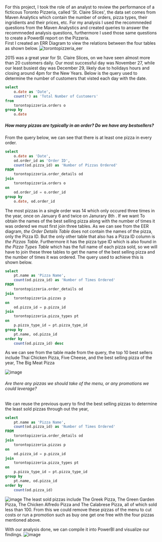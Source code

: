 For this project, I took the role of an analyst to review the performance of a ficticous Toronto Pizzeria, called 'St. Claire Slices', the data set comes from Maven Analytics which contain the number of orders, pizza types, their ingridients and their prices, etc.
For my analysis I used the recommneded questions from the Maven Analystics and created queries to answer the recommneded analysis questions, furthermore I used those same questions to create a PowerBI report on the Pizzeria.
<br>
First I created an ERR Diagram to view the relations between the four tables as shown below.
![torontopizzeria_eer](https://github.com/davidsamuelargueta/SQLProjects/assets/119771151/da4f832a-0d34-491b-8c8b-bd2a4638411d)

2015 was a great year for St. Claire Slices, on we have seen almost more than 20 customers daily. Our most successful day was November 27, while our least busiest day was December 29, likely due to holidays hours and closing around 4pm for the New Years. Below is the query used to determine the number of customers that visted each day with the date.
```` sql
select 
	o.date as 'Date',
	count(*) as 'Total Number of Customers'
from 
	torontopizzeria.orders o
group by
	o.date
````

##### How many pizzas are typically in an order? Do we have any bestsellers?
From the query below, we can see that there is at least one pizza in every order.
```` sql
select
	o.date as 'Date',
	od.order_id as 'Order ID',
	count(od.pizza_id) as 'Number of Pizzas Ordered'
FROM
	torontopizzeria.order_details od
join 
	torontopizzeria.orders o
on
	od.order_id = o.order_id
group by 
	o.date, od.order_id
````

The most pizzas in a single order was 14 which only occured three times in the year, once on January 6 and twice on Janurary 8th
. 
If we want To obtain the names of the best selling pizza along with the number of times it was ordered we must first join three tables. As we can see from the EER diagram, <em>the Order Details Table  </em> does not contain the names of the pizza, only the Pizza ID. But the only other table that also has a Pizza ID column is <em>the Pizzas Table</em>. Furthermore it has the pizza type ID which is also found in <em>the Pizza Types Table</em> which has the full name of each pizza sold, so we will have to join these three tables to get the name of the best selling pizza and the number of times it was ordered.
The query used to achieve this is shown below.
```` sql
select 
	pt.name as 'Pizza Name', 
	count(od.pizza_id) as 'Number of Times Ordered'
FROM
	torontopizzeria.order_details od
join
	torontopizzeria.pizzas p 
on 
	od.pizza_id = p.pizza_id
join
	torontopizzeria.pizza_types pt
on
	p.pizza_type_id = pt.pizza_type_id
group by 
	pt.name, od.pizza_id 
order by 
	count(od.pizza_id) desc
````
As we can see from the table made from the query, the top 10 best sellers include Thai Chicken Pizza, Five Cheese, and the best selling pizza of the year, The Big Meat Pizza

![image](https://github.com/davidsamuelargueta/SQLProjects/assets/119771151/26d0be54-7ace-486f-a9fb-d3635351d4a0)

###### Are there any pizzas we should take of the menu, or any promotions we could leverage?
We can reuse the previous query to find the best selling pizzas to determine the least sold pizzas through out the year, 
```` sql
select 
	pt.name as 'Pizza Name', 
	count(od.pizza_id) as 'Number of Times Ordered'
FROM
	torontopizzeria.order_details od
join
	torontopizzeria.pizzas p 
on 
	od.pizza_id = p.pizza_id
join
	torontopizzeria.pizza_types pt
on
	p.pizza_type_id = pt.pizza_type_id
group by 
	pt.name, od.pizza_id 
order by 
	count(od.pizza_id) 
````
![image](https://github.com/davidsamuelargueta/SQLProjects/assets/119771151/3123435b-03cc-47f0-a349-7ebe3b628451)
The least sold pizzas include The Greek Pizza, The Green Garden Pizza, The Chicken Alfredo Pizza and The Calabrese Pizza, all of which sold less than 100. From this we could remove these pizzas of the menu to cut costs or run a promotion such as buy one get one free with the four pizzas mentioned above.

With our analysis done, we can compile it into PowerBI and visualize our findings.
![image](https://github.com/davidsamuelargueta/SQLProjects/assets/119771151/18f333b8-1161-41b7-bb68-6542b05b89ad)





